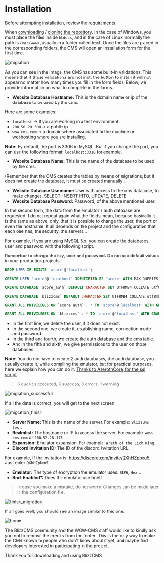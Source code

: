 # Installation

Before attempting installation, review the [requirements](requirements.md).

When [downloading](https://github.com/WoW-CMS/BlizzCMS/archive/refs/heads/master.zip) / [cloning the repository](https://github.com/WoW-CMS/BlizzCMS). In the case of Windows, you must place the files inside `htdocs`, and in the case of Linux, normally the path is `/var/www/`, usually in a folder called `html`. Once the files are placed in the corresponding folders, the CMS will open an installation form for the first time.

![migration](https://user-images.githubusercontent.com/2810187/144492952-e28090e2-ee35-4fc8-bf82-734f2c06c12a.png)

As you can see in the image, the CMS has some built-in validations. This means that if these validations are not met, the button to install it will not appear no matter how many times you fill in the form fields. Below, we provide information on what to complete in the forms.

- **Website Database Hostname:** This is the domain name or ip of the database to be used by the cms.

Here are some examples:
- `localhost` → If you are working in a test environment.
- `200.50.29.300` → a public ip.
- `wow-cms.com` → a domain where associated to the machine or webhosting where you are installing.

**Note:** By default, the port is 3306 in MySQL. But if you change the port, you can use the following format: `localhost:3310` for example.

- **Website Database Name:** This is the name of the database to be used by the cms.

(Remember that the CMS creates the tables by means of migrations, but it does not create the database, it must be created manually).

- **Website Database Username:** User with access to the cms database, to make changes. SELECT, INSERT INTO, UPDATE, DELETE
- **Website Database Password:** Password, of the above mentioned user.

In the second form, the data from the emulator's auth database are requested. I do not repeat again what the fields mean, because basically it is the same as above, only, that it is possible to change the user, the port or even the hostname. It all depends on the project and the configuration that each one has, the security, the servers...

For example, if you are using MySQL 8.x, you can create the databases, user and password with the following script.

Remember to change the key, user and password. Do not use default values in your production projects.

```sql
DROP USER IF EXISTS 'acore'@'localhost';

CREATE USER 'acore'@'localhost' IDENTIFIED BY 'acore' WITH MAX_QUERIES_PER_HOUR 0 MAX_CONNECTIONS_PER_HOUR 0 MAX_UPDATES_PER_HOUR 0;

CREATE DATABASE `acore_auth` DEFAULT CHARACTER SET UTF8MB4 COLLATE utf8mb4_general_ci;

CREATE DATABASE `blizzcms` DEFAULT CHARACTER SET UTF8MB4 COLLATE utf8mb4_general_ci;

GRANT ALL PRIVILEGES ON `acore_auth` . * TO 'acore'@'localhost' WITH GRANT OPTION;

GRANT ALL PRIVILEGES ON `blizzcms` . * TO 'acore'@'localhost' WITH GRANT OPTION;
```

- In the first line, we delete the user, if it does not exist.
- In the second one, we create it, establishing name, connection mode and password.
- In the third and fourth, we create the auth database and the cms table.
- And in the fifth and sixth, we give permissions to the user on those databases.

**Note:** You do not have to create 2 auth databases, the auth database, you usually create it, while compiling the emulator, but for practical purposes, here we explain how you can do it. [Thanks to AzerothCore, for the sql script](https://github.com/azerothcore/azerothcore-wotlk/blob/master/data/sql/create/create_mysql.sql).

> 6 queries executed, 6 success, 0 errors, 1 warning

![migration_successful](https://user-images.githubusercontent.com/2810187/144518673-3a5e6d1c-e737-4ccd-bd1d-04c3d172e74a.png)

If all the data is correct, you will get to the next screen.

![migration_finish](https://user-images.githubusercontent.com/2810187/144518947-6ef0cb80-df06-4c30-82a5-71590f25c768.png)

- **Server Name:** This is the name of the server. For example: `BlizzCMS test`.
- **Realmlist:** The hostname or IP to access the server. For example: `wow-cms.com` or `200.52.28.177`.
- **Expansion:** Emulator expansion. For example: `Wrath of the Lich King`.
- **Discord Invitation ID:** The ID of the discord invitation URL.

For example, if the invitation is: https://discord.com/invite/QXhHZpbeu5. Just enter `QXhHZpbeu5`.

- **Emulator:** The type of encryption the emulator uses. `SRP6`, `Hex`...
- **Bnet Enabled?:** Does the emulator use bnet?

> In case you make a mistake, do not worry. Changes can be made later in the configuration file.

![finish_migration](https://user-images.githubusercontent.com/2810187/144524017-eaf2f466-7c9e-4581-be78-cf6cd49473e3.png)

If all goes well, you should see an image similar to this one.

![home](https://user-images.githubusercontent.com/2810187/144524538-ac6282fc-1d39-40f0-937d-cdaf621537a6.png)

The BlizzCMS community and the WOW-CMS staff would like to kindly ask you not to remove the credits from the footer. This is the only way to make the CMS known to people who don't know about it yet, and maybe find developers interested in participating in the project.

Thank you for downloading and using BlizzCMS.
